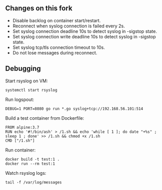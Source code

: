 ## Changes on this fork

* Disable backlog on container start/restart.
* Reconnect when syslog connection is failed every 2s.
* Set syslog connection deadline 10s to detect syslog in -sigstop state.
* Set syslog connection write deadline 10s to detect syslog in -sigstop state.
* Set syslog tcp/tls connection timeout to 10s.
* Do not lose messages during reconnect.

## Debugging

Start rsyslog on VM:

    systemctl start rsyslog

Run logspout:

    DEBUG=1 PORT=8080 go run *.go syslog+tcp://192.168.56.101:514

Build a test container from Dockerfile:

    FROM alpine:3.7
    RUN echo '#!/bin/ash' > /1.sh && echo 'while [ 1 ]; do date "+%s" ; sleep 1 ; done' >> /1.sh && chmod +x /1.sh
    CMD ["/1.sh"]

Run container:

    docker build -t test:1 .
    docker run --rm test:1

Watch rsyslog logs:

    tail -f /var/log/messages
